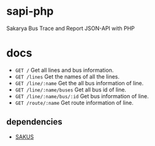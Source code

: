 # sapi-php

Sakarya Bus Trace and Report JSON-API with PHP

# docs

- `GET /` Get all lines and bus information.
- `GET /lines` Get the names of all the lines.
- `GET /line/:name` Get the all bus information of line.
- `GET /line/:name/buses` Get all bus id of line.
- `GET /line/:name/bus/:id` Get bus information of line.
- `GET /route/:name` Get route information of line.

## dependencies

- [SAKUS](http://sakus.sakarya.bel.tr)
